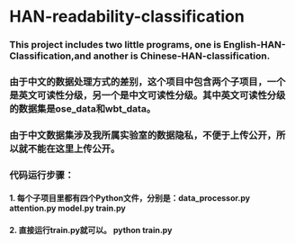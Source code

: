 # HAN-readability-classification

### This project includes two little programs, one is English-HAN-Classification,and another is Chinese-HAN-classification. 
### 由于中文的数据处理方式的差别，这个项目中包含两个子项目，一个是英文可读性分级，另一个是中文可读性分级。其中英文可读性分级的数据集是ose_data和wbt_data。
### 由于中文数据集涉及我所属实验室的数据隐私，不便于上传公开，所以就不能在这里上传公开。

### 代码运行步骤：
#### 1. 每个子项目里都有四个Python文件，分别是：data_processor.py    attention.py    model.py    train.py
#### 2. 直接运行train.py就可以。  python train.py   
